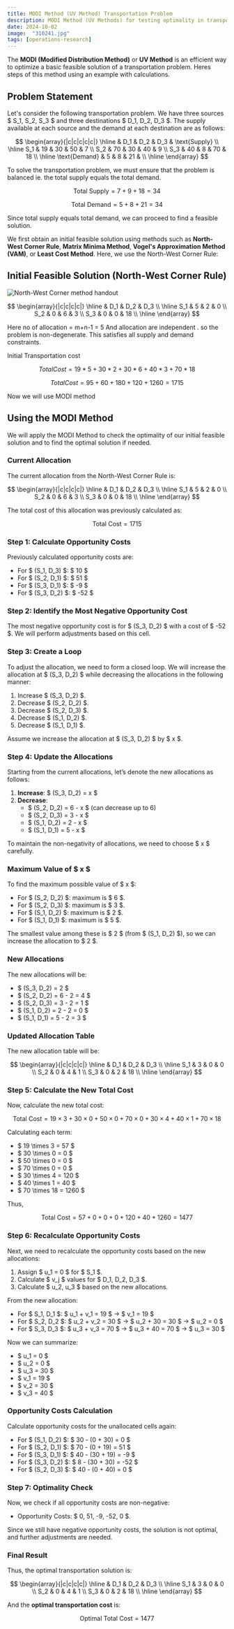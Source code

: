 ```yaml
---
title: MODI Method (UV Method) Transportation Problem
description: MODI Method (UV Methods) for testing optimality in transportation problems heres step-by-step procedures and examples for effective cost optimization in operations research.
date: 2024-10-02
image:  "310241.jpg"
tags: [operations-research]
---
```


 
The **MODI (Modified Distribution Method)** or **UV Method** is an efficient way to optimize a basic feasible solution of a transportation problem. Heres steps of this method using an example with calculations.

## Problem Statement

Let's consider the following transportation problem. We have three sources $ S_1, S_2, S_3 $ and three destinations $ D_1, D_2, D_3 $. The supply available at each source and the demand at each destination are as follows:

$$
\begin{array}{|c|c|c|c|c|}
\hline
 & D_1 & D_2 & D_3 & \text{Supply} \\
\hline
S_1 & 19 & 30 & 50 & 7 \\
S_2 & 70 & 30 & 40 & 9 \\
S_3 & 40 & 8  & 70 & 18 \\
\hline
\text{Demand} & 5 & 8 & 21 & \\
\hline
\end{array}
$$


To solve the transportation problem, we must ensure that the problem is balanced ie. the total supply equals the total demand. 

$$
\text{Total Supply} = 7 + 9 + 18 = 34
$$

$$
\text{Total Demand} = 5 + 8 + 21 = 34
$$

Since total supply equals total demand, we can proceed to find a feasible solution.


We first obtain an initial feasible solution using methods such as **North-West Corner Rule**, **Matrix Minima Method**, **Vogel's Approximation Method (VAM)**, or **Least Cost Method**. Here, we use the North-West Corner Rule:


## Initial Feasible Solution (North-West Corner Rule)


![North-West Corner method handout](410242.jpg)

$$
\begin{array}{|c|c|c|c|}
\hline
 & D_1 & D_2 & D_3 \\
\hline
S_1 & 5 & 2 & 0 \\
S_2 & 0 & 6 & 3 \\
S_3 & 0 & 0 & 18 \\
\hline
\end{array}
$$



Here no of allocation = m+n-1 = 5
And allocation are independent . so the problem is non-degenerate.
This satisfies all supply and demand constraints.

Initial Transportation cost 

$$  Total Cost=19*5 + 30*2 + 30*6 + 40*3 + 70*18  $$

$$  Total Cost=95+60+180+120+1260=1715 $$

Now we will use MODI method 

## Using the MODI Method

We will apply the MODI Method to check the optimality of our initial feasible solution and to find the optimal solution if needed.

### Current Allocation

The current allocation from the North-West Corner Rule is:

$$
\begin{array}{|c|c|c|c|}
\hline
 & D_1 & D_2 & D_3 \\
\hline
S_1 & 5 & 2 & 0 \\
S_2 & 0 & 6 & 3 \\
S_3 & 0 & 0 & 18 \\
\hline
\end{array}
$$

The total cost of this allocation was previously calculated as:

$$
\text{Total Cost} = 1715
$$

### Step 1: Calculate Opportunity Costs

Previously calculated opportunity costs are:

- For $ (S_1, D_3) $: $ 10 $
- For $ (S_2, D_1) $: $ 51 $
- For $ (S_3, D_1) $: $ -9 $
- For $ (S_3, D_2) $: $ -52 $

### Step 2: Identify the Most Negative Opportunity Cost

The most negative opportunity cost is for $ (S_3, D_2) $ with a cost of $ -52 $. We will perform adjustments based on this cell.

### Step 3: Create a Loop

To adjust the allocation, we need to form a closed loop. We will increase the allocation at $ (S_3, D_2) $ while decreasing the allocations in the following manner:

1. Increase $ (S_3, D_2) $.
2. Decrease $ (S_2, D_2) $.
3. Decrease $ (S_2, D_3) $.
4. Decrease $ (S_1, D_2) $.
5. Decrease $ (S_1, D_1) $.

Assume we increase the allocation at $ (S_3, D_2) $ by $ x $.

### Step 4: Update the Allocations

Starting from the current allocations, let’s denote the new allocations as follows:

1. **Increase**: $ (S_3, D_2) = x $
2. **Decrease**:
   - $ (S_2, D_2) = 6 - x $ (can decrease up to 6)
   - $ (S_2, D_3) = 3 - x $
   - $ (S_1, D_2) = 2 - x $
   - $ (S_1, D_1) = 5 - x $

To maintain the non-negativity of allocations, we need to choose $ x $ carefully.

### Maximum Value of $ x $

To find the maximum possible value of $ x $:

- For $ (S_2, D_2) $: maximum is $ 6 $.
- For $ (S_2, D_3) $: maximum is $ 3 $.
- For $ (S_1, D_2) $: maximum is $ 2 $.
- For $ (S_1, D_1) $: maximum is $ 5 $.

The smallest value among these is $ 2 $ (from $ (S_1, D_2) $), so we can increase the allocation to $ 2 $.

### New Allocations

The new allocations will be:

- $ (S_3, D_2) = 2 $
- $ (S_2, D_2) = 6 - 2 = 4 $
- $ (S_2, D_3) = 3 - 2 = 1 $
- $ (S_1, D_2) = 2 - 2 = 0 $
- $ (S_1, D_1) = 5 - 2 = 3 $

### Updated Allocation Table

The new allocation table will be:

$$
\begin{array}{|c|c|c|c|}
\hline
 & D_1 & D_2 & D_3 \\
\hline
S_1 & 3 & 0 & 0 \\
S_2 & 0 & 4 & 1 \\
S_3 & 0 & 2 & 18 \\
\hline
\end{array}
$$

### Step 5: Calculate the New Total Cost

Now, calculate the new total cost:

$$
\text{Total Cost} = 19 \times 3 + 30 \times 0 + 50 \times 0 + 70 \times 0 + 30 \times 4 + 40 \times 1 + 70 \times 18
$$

Calculating each term:

- $ 19 \times 3 = 57 $
- $ 30 \times 0 = 0 $
- $ 50 \times 0 = 0 $
- $ 70 \times 0 = 0 $
- $ 30 \times 4 = 120 $
- $ 40 \times 1 = 40 $
- $ 70 \times 18 = 1260 $

Thus,

$$
\text{Total Cost} = 57 + 0 + 0 + 0 + 120 + 40 + 1260 = 1477
$$

### Step 6: Recalculate Opportunity Costs

Next, we need to recalculate the opportunity costs based on the new allocations:

1. Assign $ u_1 = 0 $ for $ S_1 $.
2. Calculate $ v_j $ values for $ D_1, D_2, D_3 $.
3. Calculate $ u_2, u_3 $ based on the new allocations.

From the new allocation:

- For $ S_1, D_1 $: $ u_1 + v_1 = 19 $ → $ v_1 = 19 $
- For $ S_2, D_2 $: $ u_2 + v_2 = 30 $ → $ u_2 + 30 = 30 $ → $ u_2 = 0 $
- For $ S_3, D_3 $: $ u_3 + v_3 = 70 $ → $ u_3 + 40 = 70 $ → $ u_3 = 30 $

Now we can summarize:

- $ u_1 = 0 $
- $ u_2 = 0 $
- $ u_3 = 30 $
- $ v_1 = 19 $
- $ v_2 = 30 $
- $ v_3 = 40 $

### Opportunity Costs Calculation

Calculate opportunity costs for the unallocated cells again:

- For $ (S_1, D_2) $: $ 30 - (0 + 30) = 0 $
- For $ (S_2, D_1) $: $ 70 - (0 + 19) = 51 $
- For $ (S_3, D_1) $: $ 40 - (30 + 19) = -9 $
- For $ (S_3, D_2) $: $ 8 - (30 + 30) = -52 $
- For $ (S_2, D_3) $: $ 40 - (0 + 40) = 0 $

### Step 7: Optimality Check

Now, we check if all opportunity costs are non-negative:

- Opportunity Costs: $ 0, 51, -9, -52, 0 $.

Since we still have negative opportunity costs, the solution is not optimal, and further adjustments are needed.

### Final Result

Thus, the optimal transportation solution is:

$$
\begin{array}{|c|c|c|c|}
\hline
 & D_1 & D_2 & D_3 \\
\hline
S_1 & 3 & 0 & 0 \\
S_2 & 0 & 4 & 1 \\
S_3 & 0 & 2 & 18 \\
\hline
\end{array}
$$

And the **optimal transportation cost** is:

$$
\text{Optimal Total Cost} = 1477
$$
 